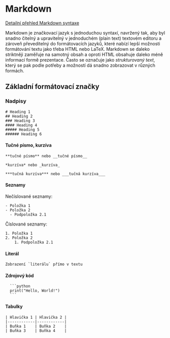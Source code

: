 Markdown
========

[Detailní přehled Markdown syntaxe](https://www.markdownguide.org/basic-syntax/)

Markdown je značkovací jazyk s jednoduchou syntaxí, navržený tak, aby byl snadno čitelný a upravitelný v jednoduchém (plain text) textovém editoru a zároveň převeditelný do formátovacích jazyků, které nabízí lepší možnosti formátování textu jako třeba HTML nebo LaTeX. Markdown se daleko striktněji zaměřuje na samotný obsah a oproti HTML obsahuje daleko méně informací formě prezentace. Často se označuje jako *strukturovaný text*, který se pak podle potřeby a možností dá snadno zobrazovat v různých formách.

Základní formátovací značky
---------------------------

### Nadpisy

```{myst-example}
# Heading 1
## Heading 2
### Heading 3
#### Heading 4
##### Heading 5
###### Heading 6
```

#### Tučné písmo, kurzíva

```{myst-example}
**tučné písmo** nebo __tučné písmo__

*kurzíva* nebo _kurzíva_

***tučná kurzíva*** nebo ___tučná kurzíva___
```
#### Seznamy

Nečíslované seznamy:
```{myst-example}
- Položka 1
- Položka 2
  - Podpoložka 2.1
```

Číslované seznamy:

```{myst-example}
1. Položka 1
2. Položka 2
    1. Podpoložka 2.1
```

#### Literál

```{myst-example}
Zobrazení `literálu` přímo v textu
```

#### Zdrojový kód

````{myst-example}
  ```python
  print("Hello, World!")
  ```
````

#### Tabulky

```{myst-example}
| Hlavička 1 | Hlavička 2 |
|------------|------------|
| Buňka 1    | Buňka 2    |
| Buňka 3    | Buňka 4    |
```

